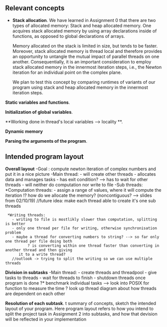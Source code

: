 ## Relevant concepts

- **Stack allocation**.  We have learned in Assignment 0 that there are two
  types of allocated memory: Stack and heap allocated memory. One acquires
  stack allocated memory by using array declarations inside of functions, as
  opposed to global declarations of arrays.

  Memory allocated on the stack is limited in size, but tends to be faster.
  Moreover, stack allocated memory is thread local and therefore provides an
  opportunity to untangle the mutual impact of parallel threads on one another.
  Consequentially, it is an important consideration to employ stack allocated
  memory in the innermost iteration steps, i.e., the Newton iteration for an
  individual point on the complex plane.

  We plan to test this concept by comparing runtimes of variants of our program
  using stack and heap allocated memory in the innermost iteration steps.
  
**Static variables and functions**.

**Initialization of global variables**.

**Working done in thread's local variables --> locality **.

**Dynamic memory**

**Parsing the arguments of the program**.

## Intended program layout
**Overall layout**
-Goal : compute newton iteration of complex numbers and put it in a nice picture
-Main thread:
      - will create other threads
      - allocates data and manages tasks
      - has exit condition? --> has to wait for other threads
      - will neither do computation nor write to file
-Sub threads:
     *Computation threads:
       - assign a range of values, where it will compute the iteration
       	!? how do we allocate the memory? (noncontiguous? --> slides from 02/10/19)
       //future idea: make each thread able to create it's one sub threads


     *Writing threads:
       - writing to file is mostlikly slower than computation, splitting is better
       - only one thread per file for writing, otherwise synchronisation problem
       - maybe a thread for converting numbers to string? --> so far only one thread per file doing both
              ? is converting within one thread faster than converting in another thread and then giving
	      it to a write thread?
       //outlook -> trying to split the writing so we can use multiple threads

**Division in subtasks**
-Main thread:
      - create threads and threadpool
      - give tasks to threads
      - wait for threads to finish
      - shutdown threads once program is done
      ?* benchmark individual tasks --> look into POSIX for function to measure the time
      ? look up thread diagram about how threads are dependent on each other


**Resolution of each subtask**.
t summary of concepts, sketch the intended layout of your program. Here program layout refers to how you intend to split the project task in Assignment 2 into subtasks, and how that devision will be reflected in your implementation